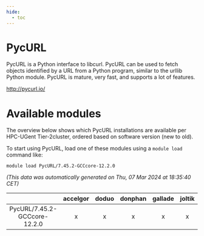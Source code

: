 ```yaml
---
hide:
  - toc
---
```


PycURL
======


PycURL is a Python interface to libcurl. PycURL can be used to fetch objects identified by a URL from a Python program, similar to the urllib Python module. PycURL is mature, very fast, and supports a lot of features.

http://pycurl.io/
# Available modules


The overview below shows which PycURL installations are available per HPC-UGent Tier-2cluster, ordered based on software version (new to old).

To start using PycURL, load one of these modules using a `module load` command like:

```shell
module load PycURL/7.45.2-GCCcore-12.2.0
```

*(This data was automatically generated on Thu, 07 Mar 2024 at 18:35:40 CET)*  

| |accelgor|doduo|donphan|gallade|joltik|skitty|
| :---: | :---: | :---: | :---: | :---: | :---: | :---: |
|PycURL/7.45.2-GCCcore-12.2.0|x|x|x|x|x|x|
